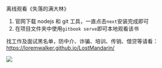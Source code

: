 离线观看《失落的满大林》

1. 官网下载 nodejs 和 git 工具，一直点击`next`安装完成即可
2. 在项目文件夹中使用`gitbook serve`即可本地观看该书

找工作及面试黑名单，防中介、诈骗、培训、传销、借贷等请看：https://loremwalker.github.io/LostMandarin/

![](https://a.uchi.moe/doawdi.png)



